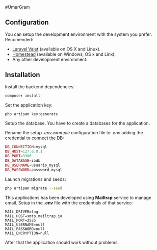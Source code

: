 #UmarGram
## Configuration

You can setup the development environment with the system you prefer. Recomended:
- [Laravel Valet](https://laravel.com/docs/5.8/valet) (available on OS X and Linux). 
- [Homestead](https://laravel.com/docs/5.8/homestead) (available on Windows, OS x and Linx).
- Any other development environment.

## Installation

Install the backend dependencies:

```bash
composer install
```

Set the application key:

```bash
php artisan key:generate
```



Setup the database. You have to create a databases for the application.

Rename the setup _.env.example_ configuration file to _.env_ adding the credential to connect the DB:

```php
DB_CONNECTION=mysql
DB_HOST=127.0.0.1
DB_PORT=3306
DB_DATABASE=ibdb
DB_USERNAME=usuario_mysql
DB_PASSWORD=password_mysql
```



Launch migrations and seeds:

```bash
php artisan migrate --seed
```

This applications has been developed using __Mailtrap__ service to manage email. Setup in the __.env__ file with the credentials of that service:

```
MAIL_DRIVER=log
MAIL_HOST=smtp.mailtrap.io
MAIL_PORT=2525
MAIL_USERNAME=null
MAIL_PASSWORD=null
MAIL_ENCRYPTION=null
```

After that the application should work without problems.

